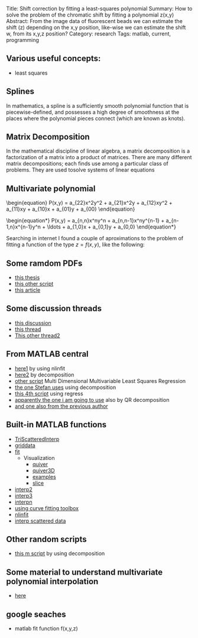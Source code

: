 Title: Shift correction by fitting a least-squares polynomial
Summary: How to solve the problem of the chromatic shift by fitting a polynomial z(x,y)
Abstract: From the image data of fluorescent beads we can estimate the shift (z) depending on the x,y position, like-wise we can estimate the shift w, from its x,y,z position?
Category: research
Tags: matlab, current, programming

## Various useful concepts:

* least squares

## Splines

In mathematics, a spline is a sufficiently smooth polynomial function that is piecewise-defined, and possesses a high degree of smoothness at the places where the polynomial pieces connect (which are known as knots).

## Matrix Decomposition

In the mathematical discipline of linear algebra, a matrix decomposition is a factorization of a matrix into a product of matrices. There are many different matrix decompositions; each finds use among a particular class of problems. They are used tosolve systems of linear equations


## Multivariate polynomial

\\begin{equation}
	P(x,y) = a_{22}x^2y^2 + a_{21}x^2y + a_{12}xy^2 + a_{11}xy + a_{10}x + a_{01}y + a_{00}
\\end{equation}


\\begin{equation\*}
	P(x,y) = a_{n,n}x^ny^n + a_{n,n-1}x^ny^{n-1} + a_{n-1,n}x^{n-1}y^n + \ldots + a_{1,0}x + a_{0,1}y + a_{0,0}
\\end{equation\*}

Searching in internet I found a couple of aproximations to the problem of fitting a function of the type $z = f(x,y)$, like the following:

## Some ramdom PDFs

* [this thesis](http://perso.ensg.ign.fr/mambap-fokouong/cours_lidar/doc_biblio/articles/georef/92.pdf)
* [this other script](http://www.geometrictools.com/Documentation/LeastSquaresFitting.pdf)
* [this article](http://www2.isikun.edu.tr/personel/akca/devrim/2005__ls3d_isprsj59_3.pdf)

## Some discussion threads

* [this discussion](http://www.mathworks.com/matlabcentral/newsreader/view_thread/76384)
* [this thread](http://www.mathworks.com/matlabcentral/newsreader/view_thread/134076)
* [This other thread2](http://www.mathworks.com/matlabcentral/newsreader/view_thread/166596)

## From MATLAB central

* [here1](http://www.mathworks.com/matlabcentral/fileexchange/26336-two-dimensional-surface-fitting-program/content/fit2.m) by using nlinfit
* [here2](http://www.mathworks.com/matlabcentral/fileexchange/24062-3d-least-squares-polynomial-fit-in-x-and-y/content/least_square_polyfit_xyz.m) by decomposition
* [other script](http://www.mathworks.com/matlabcentral/fileexchange/22865-general-least-squares-regression) Multi Dimensional Multivariable Least Squares Regression
* [the one Stefan uses](http://www.mathworks.com/matlabcentral/fileexchange/13719-2d-weighted-polynomial-fitting-and-evaluation/content/polyfitweighted2/polyfitweighted2.m) using decomposition
* [this 4th script](http://www.mathworks.com/matlabcentral/fileexchange/34918-multivariable-polynomial-regression) using regress
* [apparently the one i am going to use](http://www.mathworks.com/matlabcentral/fileexchange/34765-polyfitn/content/PolyfitnTools/polyfitn.m) also by QR decomposition
* [and one also from the previous author](http://www.mathworks.com/matlabcentral/fileexchange/8998-surface-fitting-using-gridfit)

## Built-in MATLAB functions

* [TriScatteredInterp](http://www.mathworks.nl/help/matlab/ref/triscatteredinterp.html)
* [griddata](http://www.mathworks.nl/help/matlab/ref/griddata.html)
* [fit](http://www.mathworks.nl/help/curvefit/fit.html)
	* Visualization
		* [quiver](http://www.mathworks.nl/help/matlab/ref/quiver.html)
		* [quiver3D](https://www.mathworks.com/matlabcentral/fileexchange/28211-quiver3dpatch)
		* [examples](http://www2.math.umd.edu/~immortal/241spring13/matlab/matlab3.html)
		* [slice](http://www.mathworks.nl/help/matlab/ref/slice.html)
* [interp2](http://www.mathworks.nl/help/matlab/ref/interp2.html)
* [interp3](http://www.mathworks.nl/help/matlab/ref/interp3.html)
* [interpn](http://www.mathworks.nl/help/matlab/ref/interpn.html)
* [using curve fitting toolbox](http://www.mathworks.nl/help/curvefit/example-interactive-surface-fitting.html)
* [nlinfit](http://www.mathworks.nl/help/stats/nlinfit.html)
* [interp scattered data](http://www.mathworks.nl/help/matlab/math/interpolating-scattered-data.html)


## Other random scripts

* [this m script](http://www.ime.usp.br/~rt/mmfina/POLYFIT2.M) by using decomposition

## Some material to understand multivariate polynomial interpolation

* [here](https://ece.uwaterloo.ca/~dwharder/NumericalAnalysis/05Interpolation/)

## google seaches

* matlab fit function f(x,y,z) 
